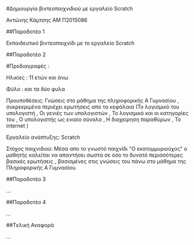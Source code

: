#Δημιουργία βιντεοπαιχνιδιού με εργαλείο Scratch

Αντώνης Κάμτσης
ΑΜ Π2015086

##Παραδοτέο 1

Εκπαιδευτικό βιντεοπαιχνίδι με το εργαλείο Scratch

##Παραδοτέο 2

#Προδιαγραφές :

Ηλικίες : 11 ετών και άνω

Φύλο : και τα δύο φυλα

Προυποθέσεις: Γνώσεις στο μάθημα της πληροφορικής Α Γυμνασίου , συκρεκριμένα περιέχει ερωτήσεις απο τα κεφάλαια
(Το λογισμικό του υπολογιστή , Οι γενιές των υπολογιστών , Το λογισμικό και οι κατηγορίες του , Ο υπολογιστής ως ενιαίο σύνολο ,
Η διαχείρηση παραθύρων ,  Το internet )

Εργαλείο ανάπτυξης: Scratch 

Στόχος παιχνιδιού: Μέσα απο το γνωστό παιχνίδι "Ο εκατομμυριούχος" ο μαθητής καλείται να απαντήσει σωστα σε όσο το δυνατό περισσότερες βασικές ερωτήσεις , βασισμένες στις γνώσεις του πάνω στο μάθημα της Πληροφορικής Α Γυμνασίου.

##Παραδοτέο 3

...

##Παραδοτέο 4

...

##Tελική Αναφορά

...
